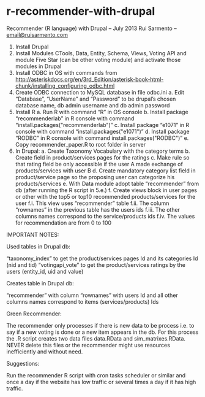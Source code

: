 # r-recommender-with-drupal

Recommender (R language) with Drupal – July 2013
Rui Sarmento – email@ruisarmento.com

1. Install Drupal
2. Install Modules CTools, Data, Entity, Schema, Views, Voting API and module Five Star (can be other voting module) and activate those modules in Drupal
3. Install ODBC in OS with commands from 
http://asteriskdocs.org/en/3rd_Edition/asterisk-book-html-chunk/installing_configuring_odbc.html
4. Create ODBC connection to MySQL database in file odbc.ini 
a. Edit “Database”, “UserName” and “Password” to be drupal’s chosen database name, db admin username and db admin password
5. Install R
a. Run R with command “R” in OS console
b. Install package “recommenderlab” in R console with command “install.packages("recommenderlab")”
c. Install package “e1071” in R console with command “install.packages("e1071")”
d. Install package “RODBC” in R console with command install.packages("RODBC")”
e. Copy recommender_paper.R to root folder in server
6. In Drupal:
a. Create Taxonomy Vocabulary with the category terms
b. Create field in product/services pages for the ratings
c. Make rule so that rating field be only accessible if the user A made exchange of products/services with user B
d.  Create mandatory category list field in product/service page so the proposing user can categorize his products/services
e. With Data module adopt table “recommender” from db (after running the R script in 5.e.) 
f. Create views block in user pages or other with the top5 or top10 recommended products/services for the user
f.i. This view uses “recommender” table
f.ii. The column “rownames” in the previous table has the users ids
f.iii. The other columns names correspond to the service/products ids 
f.iv. The values for recommendation are from 0 to 100


IMPORTANT NOTES: 

Used tables in Drupal db:

“taxonomy_index” to get the product/services pages Id and its categories Id (nid and tid)
“votingapi_vote” to get the product/services ratings by the users (entity_id, uid and value)

Creates table in Drupal db:

“recommender” with column “rownames” with users Id and all other columns names correspond to items (services/products) Ids

Green Recommender:

The recommender only processes if there is new data to be process i.e. to say if a new voting is done or a new item appears in the db. For this process the .R script creates two data files data.RData and sim_matrixes.RData. NEVER delete this files or the recommender might use resources inefficiently and without need.

Suggestions:

Run the recommender R script with cron tasks scheduler or similar and once a day if the website has low traffic or several times a day if it has high traffic.
